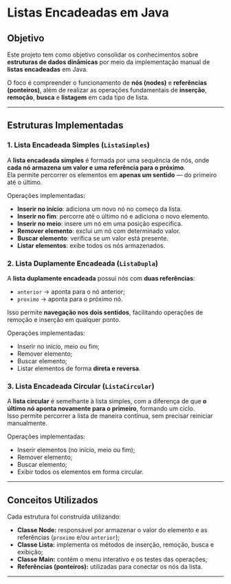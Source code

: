 #  Listas Encadeadas em Java

##  Objetivo
Este projeto tem como objetivo consolidar os conhecimentos sobre **estruturas de dados dinâmicas** por meio da implementação manual de **listas encadeadas** em Java.

O foco é compreender o funcionamento de **nós (nodes)** e **referências (ponteiros)**, além de realizar as operações fundamentais de **inserção**, **remoção**, **busca** e **listagem** em cada tipo de lista.


---


##  Estruturas Implementadas


### 1. Lista Encadeada Simples (`ListaSimples`)
A **lista encadeada simples** é formada por uma sequência de nós, onde **cada nó armazena um valor e uma referência para o próximo**.  
Ela permite percorrer os elementos em **apenas um sentido** — do primeiro até o último.

Operações implementadas:
- **Inserir no início**: adiciona um novo nó no começo da lista.  
- **Inserir no fim**: percorre até o último nó e adiciona o novo elemento.  
- **Inserir no meio**: insere um nó em uma posição específica.  
- **Remover elemento**: exclui um nó com determinado valor.  
- **Buscar elemento**: verifica se um valor está presente.  
- **Listar elementos**: exibe todos os nós armazenados.

### 2. Lista Duplamente Encadeada (`ListaDupla`)
A **lista duplamente encadeada** possui nós com **duas referências**:
- `anterior` → aponta para o nó anterior;
- `proximo` → aponta para o próximo nó.

Isso permite **navegação nos dois sentidos**, facilitando operações de remoção e inserção em qualquer ponto.

Operações implementadas:
- Inserir no início, meio ou fim;
- Remover elemento;
- Buscar elemento;
- Listar elementos de forma **direta e reversa**.


### 3. Lista Encadeada Circular (`ListaCircular`)
A **lista circular** é semelhante à lista simples, com a diferença de que **o último nó aponta novamente para o primeiro**, formando um ciclo.  
Isso permite percorrer a lista de maneira contínua, sem precisar reiniciar manualmente.

Operações implementadas:
- Inserir elementos (no início, meio ou fim);
- Remover elemento;
- Buscar elemento;
- Exibir todos os elementos em forma circular.



---
##  Conceitos Utilizados

Cada estrutura foi construída utilizando: 

- **Classe Node:** responsável por armazenar o valor do elemento e as referências (`proximo` e/ou `anterior`);
- **Classe Lista:** implementa os métodos de inserção, remoção, busca e exibição;
- **Classe Main:** contém o menu interativo e os testes das operações;
- **Referências (ponteiros):** utilizadas para conectar os nós da lista.

---
